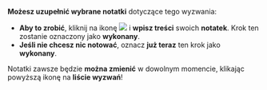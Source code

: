 **Możesz uzupełnić wybrane notatki** dotyczące tego wyzwania:
- **Aby to zrobić**, kliknij na ikonę <a class="btn btn-success" data-bs-toggle="modal" href="#notes-modal-toggle" role="button" onClick="setChecklistStatusWithNotesReset(true, #row-id#)"><img class="svg-image" src="/files/resources/svg/card-list.svg" /></a> i **wpisz treści** swoich **notatek**. Krok ten zostanie oznaczony jako **wykonany**.
- **Jeśli nie chcesz nic notować**, oznacz **już teraz** ten krok jako **wykonany**.

Notatki zawsze będzie **można zmienić** w dowolnym momencie, klikając powyższą ikonę na **liście wyzwań**!

